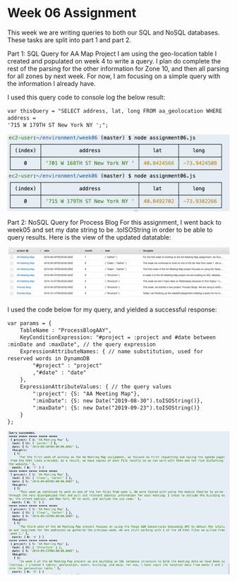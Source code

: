 # Week 06 Assignment 

This week we are writing queries to both our SQL and NoSQL databases. These
tasks are split into part 1 and part 2.

Part 1: SQL Query for AA Map Project
I am using the geo-location table I created and populated on week 4 to write a
query. I plan do complete the rest of the parsing for the other information for 
Zone 10, and then all parsing for all zones by next week. For now, I am focusing 
on a simple query with the information I already have.

I used this query code to console log the below result:
```
var thisQuery = "SELECT address, lat, long FROM aa_geolocation WHERE address = 
'715 W 179TH ST New York NY ';";
```

![SQL Query](images/SQLQueries.png "Console Log of SQL Query")


Part 2: NoSQL Query for Process Blog
For this assignment, I went back to week05 and set my date string to be .toISOString
in order to be able to query results. Here is the view of the updated datatable:

![Updated Datatable](images/updatedDatatable.png "Updated Datatable")


I used the code below for my query, and yielded a successful response:

```
var params = {
    TableName : "ProcessBlogAAY",
    KeyConditionExpression: "#project = :project and #date between :minDate and :maxDate", // the query expression
    ExpressionAttributeNames: { // name substitution, used for reserved words in DynamoDB
        "#project" : "project"
        ,"#date" : "date"
    },
    ExpressionAttributeValues: { // the query values
        ":project": {S: "AA Meeting Map"},
        ":minDate": {S: new Date("2019-08-30").toISOString()},
        ":maxDate": {S: new Date("2019-09-23").toISOString()}
    }
};
```

![NoSQL Query](images/NoSQLQuery.png "Console Log of NoSQL Query")

